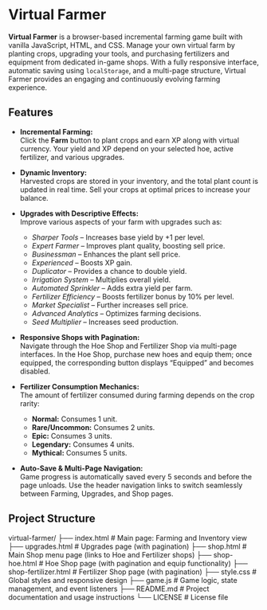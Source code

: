 # Virtual Farmer

**Virtual Farmer** is a browser-based incremental farming game built with vanilla JavaScript, HTML, and CSS. Manage your own virtual farm by planting crops, upgrading your tools, and purchasing fertilizers and equipment from dedicated in-game shops. With a fully responsive interface, automatic saving using `localStorage`, and a multi-page structure, Virtual Farmer provides an engaging and continuously evolving farming experience.

## Features

- **Incremental Farming:**  
  Click the **Farm** button to plant crops and earn XP along with virtual currency. Your yield and XP depend on your selected hoe, active fertilizer, and various upgrades.

- **Dynamic Inventory:**  
  Harvested crops are stored in your inventory, and the total plant count is updated in real time. Sell your crops at optimal prices to increase your balance.

- **Upgrades with Descriptive Effects:**  
  Improve various aspects of your farm with upgrades such as:
  - *Sharper Tools* – Increases base yield by +1 per level.
  - *Expert Farmer* – Improves plant quality, boosting sell price.
  - *Businessman* – Enhances the plant sell price.
  - *Experienced* – Boosts XP gain.
  - *Duplicator* – Provides a chance to double yield.
  - *Irrigation System* – Multiplies overall yield.
  - *Automated Sprinkler* – Adds extra yield per farm.
  - *Fertilizer Efficiency* – Boosts fertilizer bonus by 10% per level.
  - *Market Specialist* – Further increases sell price.
  - *Advanced Analytics* – Optimizes farming decisions.
  - *Seed Multiplier* – Increases seed production.

- **Responsive Shops with Pagination:**  
  Navigate through the Hoe Shop and Fertilizer Shop via multi-page interfaces. In the Hoe Shop, purchase new hoes and equip them; once equipped, the corresponding button displays “Equipped” and becomes disabled.

- **Fertilizer Consumption Mechanics:**  
  The amount of fertilizer consumed during farming depends on the crop rarity:
  - **Normal:** Consumes 1 unit.
  - **Rare/Uncommon:** Consumes 2 units.
  - **Epic:** Consumes 3 units.
  - **Legendary:** Consumes 4 units.
  - **Mythical:** Consumes 5 units.

- **Auto-Save & Multi-Page Navigation:**  
  Game progress is automatically saved every 5 seconds and before the page unloads. Use the header navigation links to switch seamlessly between Farming, Upgrades, and Shop pages.

## Project Structure
virtual-farmer/
├── index.html              # Main page: Farming and Inventory view
├── upgrades.html           # Upgrades page (with pagination)
├── shop.html               # Main Shop menu page (links to Hoe and Fertilizer shops)
├── shop-hoe.html           # Hoe Shop page (with pagination and equip functionality)
├── shop-fertilizer.html    # Fertilizer Shop page (with pagination)
├── style.css               # Global styles and responsive design
├── game.js                 # Game logic, state management, and event listeners
├── README.md               # Project documentation and usage instructions
└── LICENSE                 # License file
